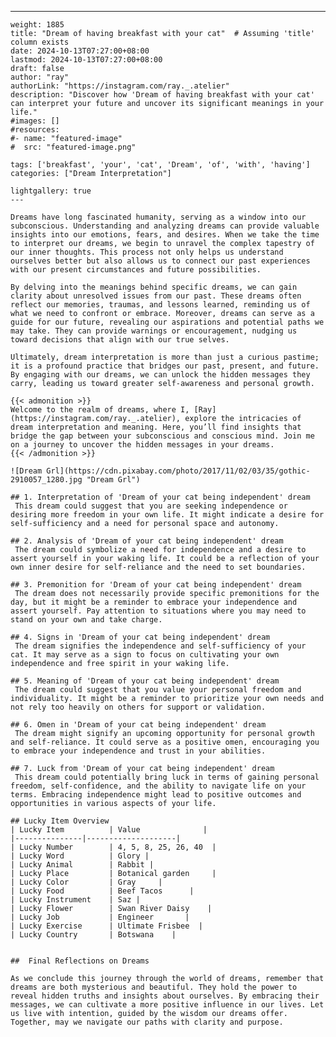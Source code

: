 ---
    weight: 1885
    title: "Dream of having breakfast with your cat"  # Assuming 'title' column exists
    date: 2024-10-13T07:27:00+08:00
    lastmod: 2024-10-13T07:27:00+08:00
    draft: false
    author: "ray"
    authorLink: "https://instagram.com/ray._.atelier"
    description: "Discover how 'Dream of having breakfast with your cat' can interpret your future and uncover its significant meanings in your life."
    #images: []
    #resources:
    #- name: "featured-image"
    #  src: "featured-image.png"
    
    tags: ['breakfast', 'your', 'cat', 'Dream', 'of', 'with', 'having']
    categories: ["Dream Interpretation"]
    
    lightgallery: true
    ---
    
    Dreams have long fascinated humanity, serving as a window into our subconscious. Understanding and analyzing dreams can provide valuable insights into our emotions, fears, and desires. When we take the time to interpret our dreams, we begin to unravel the complex tapestry of our inner thoughts. This process not only helps us understand ourselves better but also allows us to connect our past experiences with our present circumstances and future possibilities.
    
    By delving into the meanings behind specific dreams, we can gain clarity about unresolved issues from our past. These dreams often reflect our memories, traumas, and lessons learned, reminding us of what we need to confront or embrace. Moreover, dreams can serve as a guide for our future, revealing our aspirations and potential paths we may take. They can provide warnings or encouragement, nudging us toward decisions that align with our true selves.
    
    Ultimately, dream interpretation is more than just a curious pastime; it is a profound practice that bridges our past, present, and future. By engaging with our dreams, we can unlock the hidden messages they carry, leading us toward greater self-awareness and personal growth.
    
    {{< admonition >}}
    Welcome to the realm of dreams, where I, [Ray](https://instagram.com/ray._.atelier), explore the intricacies of dream interpretation and meaning. Here, you’ll find insights that bridge the gap between your subconscious and conscious mind. Join me on a journey to uncover the hidden messages in your dreams.
    {{< /admonition >}}
    
    ![Dream Grl](https://cdn.pixabay.com/photo/2017/11/02/03/35/gothic-2910057_1280.jpg "Dream Grl")
    
    ## 1. Interpretation of 'Dream of your cat being independent' dream
     This dream could suggest that you are seeking independence or desiring more freedom in your own life. It might indicate a desire for self-sufficiency and a need for personal space and autonomy.
    
    ## 2. Analysis of 'Dream of your cat being independent' dream
     The dream could symbolize a need for independence and a desire to assert yourself in your waking life. It could be a reflection of your own inner desire for self-reliance and the need to set boundaries.
    
    ## 3. Premonition for 'Dream of your cat being independent' dream
     The dream does not necessarily provide specific premonitions for the day, but it might be a reminder to embrace your independence and assert yourself. Pay attention to situations where you may need to stand on your own and take charge.
    
    ## 4. Signs in 'Dream of your cat being independent' dream
     The dream signifies the independence and self-sufficiency of your cat. It may serve as a sign to focus on cultivating your own independence and free spirit in your waking life.
    
    ## 5. Meaning of 'Dream of your cat being independent' dream
     The dream could suggest that you value your personal freedom and individuality. It might be a reminder to prioritize your own needs and not rely too heavily on others for support or validation.
    
    ## 6. Omen in 'Dream of your cat being independent' dream
     The dream might signify an upcoming opportunity for personal growth and self-reliance. It could serve as a positive omen, encouraging you to embrace your independence and trust in your abilities.
    
    ## 7. Luck from 'Dream of your cat being independent' dream
     This dream could potentially bring luck in terms of gaining personal freedom, self-confidence, and the ability to navigate life on your terms. Embracing independence might lead to positive outcomes and opportunities in various aspects of your life.
    
    ## Lucky Item Overview
    | Lucky Item          | Value              |
    |---------------|--------------------|
    | Lucky Number        | 4, 5, 8, 25, 26, 40  |
    | Lucky Word          | Glory |
    | Lucky Animal        | Rabbit |
    | Lucky Place         | Botanical garden     |
    | Lucky Color         | Gray     |
    | Lucky Food          | Beef Tacos      |
    | Lucky Instrument    | Saz |
    | Lucky Flower        | Swan River Daisy    |
    | Lucky Job           | Engineer       |
    | Lucky Exercise      | Ultimate Frisbee  |
    | Lucky Country       | Botswana    |
    
    
    ##  Final Reflections on Dreams
    
    As we conclude this journey through the world of dreams, remember that dreams are both mysterious and beautiful. They hold the power to reveal hidden truths and insights about ourselves. By embracing their messages, we can cultivate a more positive influence in our lives. Let us live with intention, guided by the wisdom our dreams offer. Together, may we navigate our paths with clarity and purpose.
    